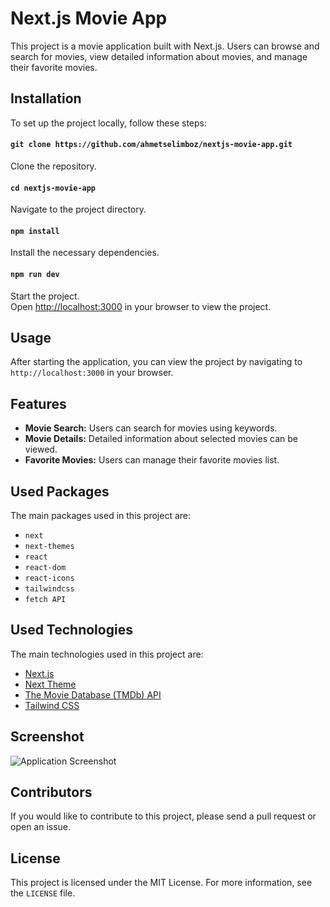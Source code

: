 # Next.js Movie App

This project is a movie application built with Next.js. Users can browse and search for movies, view detailed information about movies, and manage their favorite movies.

## Installation

To set up the project locally, follow these steps:

#### `git clone https://github.com/ahmetselimboz/nextjs-movie-app.git`

Clone the repository.

#### `cd nextjs-movie-app`

Navigate to the project directory.

#### `npm install`

Install the necessary dependencies.

#### `npm run dev`

Start the project.\
Open [http://localhost:3000](http://localhost:3000) in your browser to view the project.

## Usage

After starting the application, you can view the project by navigating to `http://localhost:3000` in your browser.

## Features

- **Movie Search:** Users can search for movies using keywords.
- **Movie Details:** Detailed information about selected movies can be viewed.
- **Favorite Movies:** Users can manage their favorite movies list.

## Used Packages

The main packages used in this project are:

- `next`
- `next-themes`
- `react`
- `react-dom`
- `react-icons`
- `tailwindcss`
- `fetch API`



## Used Technologies

The main technologies used in this project are:

- [Next.js](https://nextjs.org/)
- [Next Theme](https://github.com/pacocoursey/next-themes)
- [The Movie Database (TMDb) API](https://www.themoviedb.org/)
- [Tailwind CSS](https://tailwindcss.com/)

## Screenshot

![Application Screenshot](https://image.ahmetselimboz.com.tr/mybucket/nextjs-movie-app.jpg)

## Contributors

If you would like to contribute to this project, please send a pull request or open an issue.

## License

This project is licensed under the MIT License. For more information, see the `LICENSE` file.

